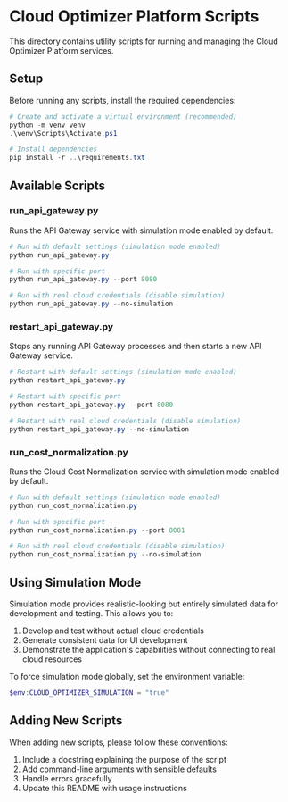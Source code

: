 # Cloud Optimizer Platform Scripts

This directory contains utility scripts for running and managing the Cloud Optimizer Platform services.

## Setup

Before running any scripts, install the required dependencies:

```powershell
# Create and activate a virtual environment (recommended)
python -m venv venv
.\venv\Scripts\Activate.ps1

# Install dependencies
pip install -r ..\requirements.txt
```

## Available Scripts

### run_api_gateway.py

Runs the API Gateway service with simulation mode enabled by default.

```powershell
# Run with default settings (simulation mode enabled)
python run_api_gateway.py

# Run with specific port
python run_api_gateway.py --port 8080

# Run with real cloud credentials (disable simulation)
python run_api_gateway.py --no-simulation
```

### restart_api_gateway.py

Stops any running API Gateway processes and then starts a new API Gateway service.

```powershell
# Restart with default settings (simulation mode enabled)
python restart_api_gateway.py

# Restart with specific port
python restart_api_gateway.py --port 8080

# Restart with real cloud credentials (disable simulation)
python restart_api_gateway.py --no-simulation
```

### run_cost_normalization.py

Runs the Cloud Cost Normalization service with simulation mode enabled by default.

```powershell
# Run with default settings (simulation mode enabled)
python run_cost_normalization.py

# Run with specific port
python run_cost_normalization.py --port 8081

# Run with real cloud credentials (disable simulation)
python run_cost_normalization.py --no-simulation
```

## Using Simulation Mode

Simulation mode provides realistic-looking but entirely simulated data for development and testing. This allows you to:

1. Develop and test without actual cloud credentials
2. Generate consistent data for UI development
3. Demonstrate the application's capabilities without connecting to real cloud resources

To force simulation mode globally, set the environment variable:

```powershell
$env:CLOUD_OPTIMIZER_SIMULATION = "true"
```

## Adding New Scripts

When adding new scripts, please follow these conventions:

1. Include a docstring explaining the purpose of the script
2. Add command-line arguments with sensible defaults
3. Handle errors gracefully
4. Update this README with usage instructions 
